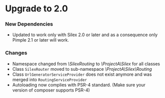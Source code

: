 # Upgrade to 2.0

### New Dependencies

* Updated to work only with Silex 2.0 or later and as a consequence only Pimple
2.1 or later will work.

### Changes

* Namespace changed from *\SilexRouting* to *\ProjectA\Silex* for all classes
* Class ```SilexRouter``` moved to sub-namespace *\ProjectA\Silex\Routing*
* Class ```UrlGeneratorServiceProvider``` does not exist anymore and was merged
  into ```RoutingServiceProvider```
* Autoloading now complies with PSR-4 standard. (Make sure your version of
  composer supports PSR-4)
